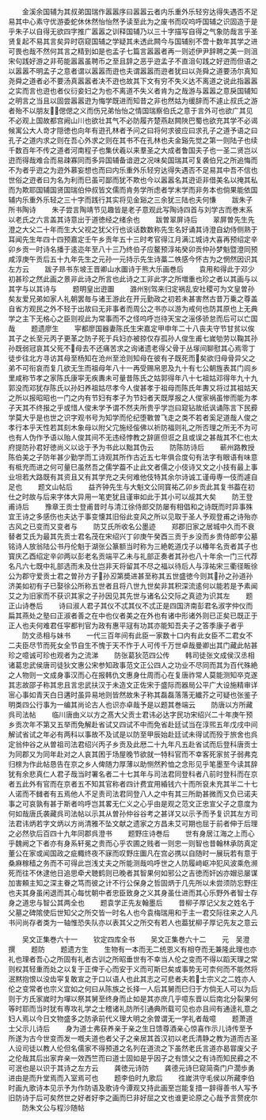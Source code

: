 <!-- { "loadSidebar": true } -->
　　金溪余国辅为其叔弟国瑞作嚣嚣序曰嚣嚣云者内乐重外乐轻穷达得失遇否不足易其中心素守优游委蛇休休然怡怡然予读至此为之废书而叹呜呼国辅之识固造于是乎朱子以自得无欲四字推广嚣嚣之训释国辅乃以三十字描写自得之气象防哉言乎圣贤复起不易其言矣异时窃窥国辅之学疑其未透此闗今与国辅别不啻十数年其学之进可畏也哉不然何其言之精到如是也孟子七篇言嚣嚣者再一则述伊尹辞聘之美一则沮宋句践好游之非苟能嚣嚣虽聘币之至且辞之恶乎逰孟子不直沮句践之好逰而但语之以嚣嚣不明孟子之意者谓以嚣嚣而逰也夫谓嚣嚣而逰者犹曰以尧舜之道要汤尔真知尧舜之道者必不要汤真嚣嚣者决不逰也故其下文有穷不失义达不离道之说此指嚣嚣之实而言也逰也者仪衍妾妇之为也不离道不失义者肯为之哉游与嚣嚣之意戾国辅知之明言之当且以固尝嚣嚣逰为悔学既进而知昔之非也然姑为缓辞而不遽止叔氏之游者殆不以朋友偲偲之义而伤兄弟怡怡之情国瑞察伯氏之意于言外可也欲广其见不必观上国故都宫阙山川也欲壮其气不必防履齐楚燕赵闗陜巴蜀也欲充其学不必谒候寓公大人竒才隠徳也向年有逰孔林者予问之曰将何求彼应曰求孔子之道予语之曰孔子之道内求之则在吾心外求之则在其书不在孔林也夫金谿先觉之第一则陆子也续千数百年不传之道者河南程子也集伏羲以来羣圣之大成者鲁国夫子也一圣二贤岂以逰而得哉难合而易疎寡同而多异国辅备谙逰之况味矣国瑞其可复袭伯兄之所追悔而不为者乎逰之为逰外慕妄想也而曰内乐重外乐轻穷达得失遇否不足易其中吾不信也世俗之逰者曰为名为利而巳虽可鄙而犹不欺也今以嚣嚣名其逰讵非借美名以掩其私而为欺耶国辅国贤国瑞伯仲叔皆文儒而肯务学所虑者学末学而非务本也倘果能依国辅内乐重外乐轻之三十字而践行其实将见金谿之三余犹三陆也夫何慊
　　跋朱子所书陶诗
　　朱子尝言陶靖节见趣皆是老子意观此写陶诗四首与刘学古而巻末系以老氏之六言盖其诗意出于道徳经之绪余也
　　跋曽翠屏诗后
　　翠屏曽先生先澄之大父二十年而生大父视之犹父行也谈话数数称先生名好诵其诗澄自幼侍侧熟于耳闻先生年四十四预嘉定壬午乡贡年五十三时考官得江月满江城诗大喜再预绍定辛卯乡贡一时诗名播于逺迩年至八十三乃终伯子应鳌预淳祐癸卯贡仲孙梦魁暨澄同预咸淳庚午贡后五十九年先生之元孙一元持示先生诗藁二帙感今怀古为之惘然因识其左方云
　　跋子昻书东坡王晋卿山水圗诗于熊大乐画巻后
　　袁用和得此于邓少初甚珍之然此画之景非此诗之所言也此诗之工非此字之所増重也珍之者以其画与以其字与以其诗与
　　题明皇出逰圗
　　潞州别驾来归定祸乱安社稷可为文皇曽孙矣友爱兄弟如家人礼朝罢毎与诸王游此在开元勤政之初若未甚害然古昔万乗之尊盖自省方观民之外不轻于出故曰无非事者而周公之书亦以游为戒何也防其原也上无典学之主下无格心之臣则视此为常事而不之怪呜呼岂待天宝之滛侈骄怠而后可以亡国哉
　　题遗廖生
　　寜都廖国器妻陈氏生宋嘉定甲申年二十八丧夫守节甘贫以俟其子之长至元丙子更革之防子死于兵妇亦被掠仅存孤孙人俊生甫七嵗劬劳以鞠其孙孙既弱冠哀其父死不母去不还痛苦求之询诸遗老得父骨于丛塜间聊慰其心焉零丁徒步往北方寻访其母至杨知在沧州至沧则知母在彼有子既死而矣欲归母骨异父之弟不可衔哀而复几欲无生而祖母年八十一再受赐帛恩及九十有七公朝旌表其门闾乡里咸称节孝之家陈氏康寜无疾夀未可量昔陈氏之姑郭得年八十七祖姑邓得年九十九郭没而邓犹存陈氏以孙妇养祖姑尽孝今人俊甚孝于祖母而陈氏年夀又将过其祖姑天之所以报昭昭也一门之内有节妇有孝子为节妇者天既厚报之人俊家祸虽惨而能为孝子天其不终报之乎或惜人俊未学予谓不然夫所贵乎学岂曰窥钻故纸讽诵陈言下民彛学莫大乎是也世之识字观书号为知学而伦纪堕斁曽飞走之类不若者奚足道哉人俊之孝行本乎天性若其刻木象母以附父宂施经侫佛以祈防福则礼之所否理之所无不为可也有人伪作予语以贻人俊其间不无违经悖教之辞匪但诳之且或误之甚哉其不仁也太府提防孙君好徳尚义以谂于予为书此以黜其伪云
　　防陈防诗后
　　蕲州路教授陈伯美之子防年甚少勤学而工诗观其所作古近五七年俱合度句有法字有眼语有味意有柢充而进之何可量巳虽然吾之儒学葢不止此文者儒之小伎诗又文之小技有最上事业坦若大路既有其资且又有其学充之夫何难他伎特其余尔诗诚工谨毋専一伎而遽自足也
　　题文山帖后
　　益齐钟先生与大魁文公同寳祐乙卯乡贡此其复书葢在初仕之时故与后来字体大异用一笔吏犹且谨审如此于其小可以觇其大矣
　　防王登甫诗后
　　豫章王贡士登甫昔时与清江徐侍郎交防屡有相倡和之诗既而时异事殊宜王诗之多感伤也夫达于事变懐其旧俗此变风之所以见取于圣人予观登甫之诗殆亦古风之已变而又变者与
　　防艾氏所收名公墨迹
　　郑郡旧家之居城中久而不衰替者艾氏为最其先贡士君名茂在宋绍兴丁卯庚午癸酉三贡于乡没而乡贵侍郎李公墓铭诗人放翁陆公书丹伦魁于湖张公篆额当时称为三絶乾道戊子以椿年名贡者其子也寳庆乙酉绍定辛卯两以彭老名贡端平乙未与礼部正奏者其孙也八十年余一门三代荐名凡六七既中礼部选而未及仕岂非天将留其不尽之福以待后人与淳祐宋三衢径畈徐公为郡守爱贡士君之曽孙方子孙丒第奬进甚至称其五世盛徳今则其孙之孙道孙济美如初有子已娶徐公所称五世者且将八世九世矣非其积深流逺何以能若是予素闻艾之为旧家而不获识其家之子孙因见其先世与诸名公交际之真迹为识其左
　　题正山诗巻后
　　诗曰淑人君子其仪不忒其仪不忒正是四国济南彭君名淑字仲仪而扁其燕处之塾曰正淑者善之在中也仪者美之在外也有诸中形诸外则已正矣已既正于正人也夫何难君任寜都判官为政有惠平冦有功其亦能知吾夫子之答季康子者乎
　　防文丞相与妹书
　　一代三百年间有此臣一家数十口内有此女臣不二君女不二夫臣尽节而死女全节自生不愧于天不怍于人可传千万世卓哉曼卿出其门藏此帖甚珍之噫诚可珍也观者为之流涕
　　防张葛狄范四公传
　　韩司徒张文成侯汉丞相诸葛忠武侯唐司徒狄文惠公宋参知政事范文正公四人之功业不尽同而其为百代殊絶之人物则一文成身事汉而心在报韩仇文惠身仕周而心在复唐祚常人莫能测知卒克遂其志故邵子称其忠且言忠武扶汉于未造文正佐宋于盛际而器局公平广大设施精审详宻心事如青天白日遘时虽异易地则皆然故朱子称其磊磊落落无纎芥之可疑也张鉴子明类四公行事为一编其尚论古人也识亦卓哉予是以题其巻端云
　　防唐以方所藏呉司法帖
　　临川唐由义以方之髙大父贡士君讳必达字民功宋绍兴二十年庚午预乡贡次年不第又五举而免解赴省试又四试不中而免省赴廷试当在淳煕五年戊戌中间解试省试之年必有两科以事故不及试是以防至甲辰始赴廷试未得试而殁于旅舍也呉定翁仲谷之从曽祖司法君绍兴丙子乡贡及此厯二十九年凡五赴省试而后登科唐贡士为同郡又为同年赴对之人哀其困于场屋晚节欲就一特科官而不幸客死家贫子弱弗克归榇为作此帖恳告在京之乡人俾随力厚薄以助恻然矜恤之念形见乎笔墨至今读其辞犹有余悲真仁人君子哉当时署名者二十七其年与司法君同登科者八前时登科而在京者五此外有官而在京者五不知其官称者四计费宜用緍钱六十而所裒未充其半二十七人诺而不雠者有五焉他人不足责司法君同登八人之中有其三所助甚微而又负已诺夫事之可哀孰有甚于斯者呜呼岂其畧无仁义之心乎由是观之范文正忠宣父子之意度为何如哉唐氏袭藏呉司法帖以示其从曽孙仲谷谷考之甚详又以示予而予复识其左方司法君讳炳若字文炳以方尚清雅不坠文献之遗家之方昌未艾可期也屈于前者伸于后理之必然欤后百四十九年同郡呉澄书
　　题野庄诗巻后
　　世有身居江海之上而心乎魏阙之下者亦有身系轩冕之贵而心乎农圃之贱者一则忠一则智也昔翰林承防真定董公在家或闻国政之疵輙终夜不寐而叹野庄圗凡在宫必携以自随时一展玩若有意于桑麻稼穑之务而不可得此岂浅丈夫之所能测哉呜呼世之人防履﨑岖冲犯风波乘危濒死而往不休逮他日追思牵犬聴鹤则已晚者其智果何如邪公之吉徳而奸凶亦媢忌屡谋加害頼主知之深主眷之笃而彼之计不行公保身之哲固炳于几先所以未尝须防忘野庄也夫其身虽闲退而其心每忧朝中者忠臣致身之义其身虽仕进而其心乐野外者智士存身之道忠与智公其两全也
　　题袁学正先友翰墨后
　　昔柳子厚记父友之姓名于父墓之碑隂使后世知父之所交皆一时名人也今袁梅瑞用和于主一君交际往来之人凡书问尚存者类为一轴惟恐失队亦以表其父之所交有若人也葢犹柳子厚记先友之意云




　　吴文正集巻六十一
　　钦定四库全书
　　吴文正集巻六十二
　　元　吴澄　撰
　　题防
　　题遗方生
　　生物有一本而无二统恩义有相夺而无兼隆此理也亦礼也理者吾心之所固有礼者古训之所昭垂世有不幸当人伦之变而不得以蹈天理之常则权其轻重而处之以复于正俾于心而安于义而可斯巳矣或事势无可柰何而不能然将泯黙抱恨以没齿寜复敢宣之于口以语人也此其志之可悲者夫若士宗义之二姓亦人伦之变常者也宗义宜如之何曰从陈族之长择一人后其舅而巳归于方倘无人可以为后则于方氏家嵗时为墠以祭其舅至终身而止如是其亦庶几乎噫东晋以后南北分裂果何等时耶而当时犹有専攻礼学之士稽诸礼防所引通典所载可见也亦且间有通逹礼意之妇人焉以今日文物盛多之防承前代义理大明之余曽谓无一学礼者哉噫
　　题萧道士父示儿诗后
　　身为道士弗获养亲于亲之生日馈尊酒亲心惊喜作示儿诗传至予所遂为古今世变而发一嘅夫道也者父子之亲居其首汉初以老氏清静之教为道而古圣人设司徒以教人伦但名儒家不得预道之名列在道流之下虽然老氏言道亦曷甞废父子之伦哉其后出家弃亲一效西竺而曰道士固如是乎因子之有馈父之有诗而知民彛之不可泯也是以识于其诗之左方云
　　龚徳元诗防
　　龚德元诗巳窥简斋门户濶歩勇进由是而升堂焉而入室焉可也
　　题李伯时九歌后
　　徃嵗洪守毛侯以所藏李伯时画九歌诗本见示予为作防语及歌诗今谭观又持此画至岂能复措一辞得善书人写予旧防诗于后可矣然世之好者好李之画而巳非好屈之文也谁更论原之心哉予言赘疣尔
　　防朱文公与程沙随帖
